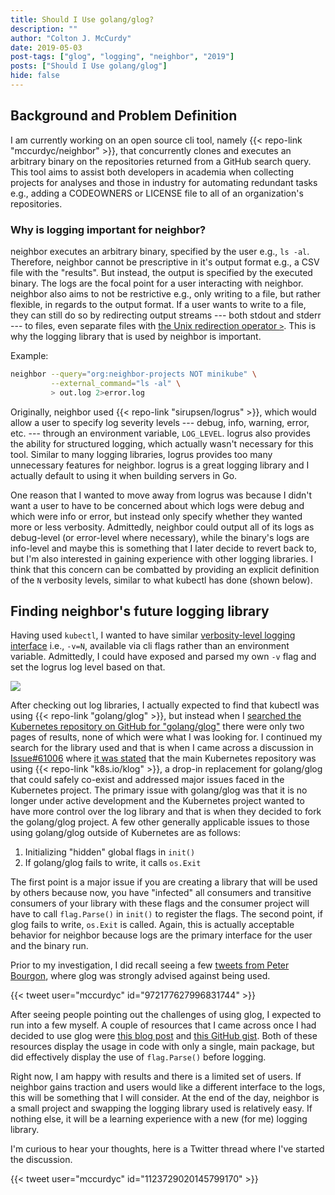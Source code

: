 ```yaml
---
title: Should I Use golang/glog?
description: ""
author: "Colton J. McCurdy"
date: 2019-05-03
post-tags: ["glog", "logging", "neighbor", "2019"]
posts: ["Should I Use golang/glog"]
hide: false
---
```


## Background and Problem Definition

I am currently working on an open source cli tool, namely {{< repo-link "mccurdyc/neighbor" >}},
that concurrently clones and executes an arbitrary binary on the repositories returned
from a GitHub search query. This tool aims to assist both developers in academia
when collecting projects for analyses and those in industry for automating redundant
tasks e.g., adding a CODEOWNERS or LICENSE file to all of an organization's repositories.

### Why is logging important for neighbor?

neighbor executes an arbitrary binary, specified by the user e.g., `ls -al`. Therefore,
neighbor cannot be prescriptive in it's output format e.g., a CSV file with the "results".
But instead, the output is specified by the executed binary. The logs are the
focal point for a user interacting with neighbor. neighbor also aims to not be
restrictive e.g., only writing to a file, but rather flexible, in regards to the
output format. If a user wants to write to a file, they can still do so by redirecting
output streams --- both stdout and stderr --- to files, even separate files
with [the Unix redirection operator `>`](http://homepages.uc.edu/~thomam/Intro_Unix_Text/IO_Redir_Pipes.html).
This is why the logging library that is used by neighbor is important.

Example:

```bash
neighbor --query="org:neighbor-projects NOT minikube" \
         --external_command="ls -al" \
         > out.log 2>error.log
```

Originally, neighbor used {{< repo-link "sirupsen/logrus" >}}, which would allow
a user to specify log severity levels --- debug, info, warning, error, etc. --- through
an environment variable, `LOG_LEVEL`. logrus also provides the ability for structured
logging, which actually wasn't necessary for this tool. Similar to many logging
libraries, logrus provides too many unnecessary features for neighbor. logrus is
a great logging library and I actually default to using it when building servers
in Go.

One reason that I wanted to move away from logrus was because I didn't want a user
to have to be concerned about which logs were debug and which were info or error,
but instead only specify whether they wanted more or less verbosity. Admittedly,
neighbor could output all of its logs as debug-level (or error-level where necessary),
while the binary's logs are info-level and maybe this is something that I later
decide to revert back to, but I'm also interested in gaining experience with other
logging libraries. I think that this concern can be combatted by providing an
explicit definition of the `N` verbosity levels, similar to what kubectl has
done (shown below).

## Finding neighbor's future logging library

Having used `kubectl`, I wanted to have similar [verbosity-level logging interface](https://kubernetes.io/docs/reference/kubectl/cheatsheet/#kubectl-output-verbosity-and-debugging)
i.e., `-v=N`, available via cli flags rather than an environment variable. Admittedly, I
could have exposed and parsed my own `-v` flag and set the logrus log level based
on that.

![](/images/kubectl-verbosity-logging.png)

After checking out log libraries, I actually expected to find that kubectl was
using {{< repo-link "golang/glog" >}}, but instead when I
[searched the Kubernetes repository on GitHub for "golang/glog"](https://github.com/kubernetes/kubernetes/search?q="golang%2Fglog"&unscoped_q="golang%2Fglog")
there were only two pages of results, none of which were what I was looking for.
I continued my search for the library used and that is when I came across a discussion
in [Issue#61006](https://github.com/kubernetes/kubernetes/issues/61006) where [it
was stated](https://github.com/kubernetes/kubernetes/issues/61006#issuecomment-437606019)
that the main Kubernetes repository was using {{< repo-link "k8s.io/klog" >}}, a
drop-in replacement for golang/glog that could safely co-exist and addressed
major issues faced in the Kubernetes project. The primary issue with golang/glog
was that it is no longer under active development and the Kubernetes project wanted
to have more control over the log library and that is when they decided to fork the golang/glog
project. A few other generally applicable issues to those using golang/glog outside
of Kubernetes are as follows:

1. Initializing "hidden" global flags in `init()`
2. If golang/glog fails to write, it calls `os.Exit`

The first point is a major issue if you are creating a library that will be used
by others because now, you have "infected" all consumers and transitive consumers
of your library with these flags and the consumer project will have to call
`flag.Parse()` in `init()` to register the flags. The second point, if glog
fails to write, `os.Exit` is called. Again, this is actually acceptable behavior
for neighbor because logs are the primary interface for the user and the binary run.

Prior to my investigation, I did recall seeing a few [tweets from Peter Bourgon](https://twitter.com/search?q=from%3Apeterbourgon%20glog&src=typd),
where glog was strongly advised against being used.

{{< tweet user="mccurdyc" id="972177627996831744" >}}

After seeing people pointing out the challenges of using glog, I expected to run
into a few myself. A couple of resources that I came across once I had decided to use
glog were [this blog post](https://flowerinthenight.com/blog/2017/12/01/golang-cobra-glog)
and [this GitHub gist](https://gist.github.com/heatxsink/7221ebe499b0767d4784).
Both of these resources display the usage in code with only a single, main package,
but did effectively display the use of `flag.Parse()` before logging.

Right now, I am happy with results and there is a limited set of users. If neighbor
gains traction and users would like a different interface to the logs, this will
be something that I will consider. At the end of the day, neighbor is a small project
and swapping the logging library used is relatively easy. If nothing else, it
will be a learning experience with a new (for me) logging library.

I'm curious to hear your thoughts, here is a Twitter thread where I've started
the discussion.

{{< tweet user="mccurdyc" id="1123729020145799170" >}}
